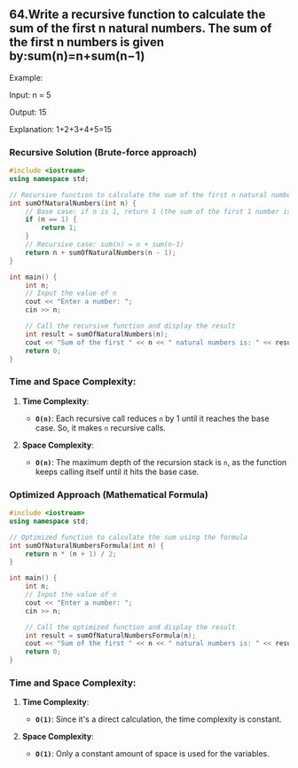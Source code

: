 ## 64.Write a recursive function to calculate the sum of the first n natural numbers. The sum of the first n numbers is given by:sum(n)=n+sum(n−1)
Example:

Input: n = 5

Output: 15

Explanation: 1+2+3+4+5=15

### **Recursive Solution (Brute-force approach)**

```cpp
#include <iostream>
using namespace std;

// Recursive function to calculate the sum of the first n natural numbers
int sumOfNaturalNumbers(int n) {
    // Base case: if n is 1, return 1 (the sum of the first 1 number is 1)
    if (n == 1) {
        return 1;
    }
    // Recursive case: sum(n) = n + sum(n-1)
    return n + sumOfNaturalNumbers(n - 1);
}

int main() {
    int n;
    // Input the value of n
    cout << "Enter a number: ";
    cin >> n;

    // Call the recursive function and display the result
    int result = sumOfNaturalNumbers(n);
    cout << "Sum of the first " << n << " natural numbers is: " << result << endl;
    return 0;
}
```
### **Time and Space Complexity**:

1. **Time Complexity**: 
   - **`O(n)`**: Each recursive call reduces `n` by 1 until it reaches the base case. So, it makes `n` recursive calls.
   
2. **Space Complexity**:
   - **`O(n)`**: The maximum depth of the recursion stack is `n`, as the function keeps calling itself until it hits the base case.

### **Optimized Approach (Mathematical Formula)**

```cpp
#include <iostream>
using namespace std;

// Optimized function to calculate the sum using the formula
int sumOfNaturalNumbersFormula(int n) {
    return n * (n + 1) / 2;
}

int main() {
    int n;
    // Input the value of n
    cout << "Enter a number: ";
    cin >> n;

    // Call the optimized function and display the result
    int result = sumOfNaturalNumbersFormula(n);
    cout << "Sum of the first " << n << " natural numbers is: " << result << endl;
    return 0;
}
```
### **Time and Space Complexity**:

1. **Time Complexity**:
   - **`O(1)`**: Since it's a direct calculation, the time complexity is constant.
   
2. **Space Complexity**:
   - **`O(1)`**: Only a constant amount of space is used for the variables.
